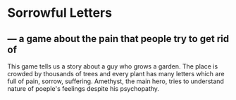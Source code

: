 # Sorrowful Letters
## — a game about the pain that people try to get rid of

This game tells us a story about a guy who grows a garden. The place is crowded by thousands of trees and every plant has many letters which are full of pain, sorrow, suffering. Amethyst, the main hero, tries to understand nature of poeple's feelings despite his psychopathy.
